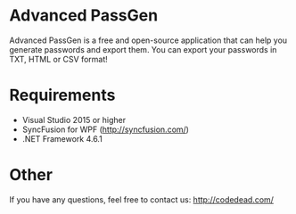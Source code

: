 # Advanced PassGen

Advanced PassGen is a free and open-source application that can help you generate passwords and export them.
You can export your passwords in TXT, HTML or CSV format!

# Requirements
* Visual Studio 2015 or higher
* SyncFusion for WPF (http://syncfusion.com/)
* .NET Framework 4.6.1

# Other
If you have any questions, feel free to contact us:
http://codedead.com/
